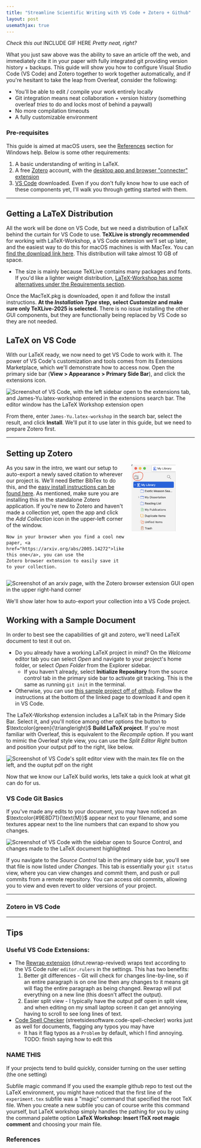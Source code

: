 ```yaml
---
title: "Streamline Scientific Writing with VS Code + Zotero + Github"
layout: post
usemathjax: true
---
```


*Check this out* INCLUDE GIF HERE *Pretty neat, right?*

What you just saw above was the ability to save an article off the web, and
immediately cite it in your paper with fully integrated git providing version
history + backups. This guide will show you how to configure Visual Studio Code
(VS Code) and Zotero together to work together automatically, and if you're
hesitant to take the leap from Overleaf, consider the following:
* You'll be able to edit / compile your work entirely locally
* Git integration means neat collaboration + version history (something overleaf
  *tries* to do and locks most of behind a paywall)
* No more compilation timeouts
* A fully customizable environment

### Pre-requisites
This guide is aimed at macOS users, see the [References](#references) section
for Windows help. Below is some other requirements:
1. A basic understanding of writing in LaTeX.
2. A free [Zotero](https://www.zotero.org/) account, with the [desktop app and
   browser "connecter" extension](https://www.zotero.org/download/)
3. [VS Code](https://code.visualstudio.com/Download) downloaded. Even if you
don't fully know how to use each of these components yet, I'll walk you through
getting started with them.

---
## Getting a LaTeX Distribution
All the work will be done on VS Code, but we need a distribution of LaTeX behind
the curtain for VS Code to use. **TeXLive is strongly recommended** for working
with LaTeX-Workshop, a VS Code extension we'll set up later, and the easiest
way to do this for macOS machines is with MacTex. You can [find the download
link here](https://www.tug.org/mactex/mactex-download.html). This distribution
will take almost 10 GB of space.

* The size is mainly because TeXLive contains many packages and fonts. If
  you'd like a lighter weight distribution, [LaTeX-Workshop has some
  alternatives under the Requirements
  section](https://github.com/James-Yu/latex-workshop/wiki/Install).

Once the MacTeX.pkg is downloaded, open it and follow the install instructions.
**At the *Installation Type* step, select *Customize* and make sure only
TeXLive-2025 is selected.** There is no issue installing the other GUI
components, but they are functionally being replaced by VS Code so they are not
needed.

## LaTeX on VS Code
With our LaTeX ready, we now need to get VS Code to work with it. The power of
VS Code's customization and tools comes from its Extensions Marketplace, which
we'll demonstrate how to access now. Open the primary side bar (**View >
Appearance > Primary Side Bar**), and click the extensions icon. 

![Screenshot of VS Code, with the left sidebar open to the extensions tab, and
James-Yu.latex-workshop entered in the extensions search bar. The editor window
has the LaTeX Workshop extension
open](/assets/images/2025-04-16-LaTeX-for-VScode/LaTeX-extension.png)

From there, enter `James-Yu.latex-workshop` in the search bar, select the
result, and click **Install**. We'll put it to use later in this guide, but we
need to prepare Zotero first.

---
## Setting up Zotero
<div style="display: flex; align-items: flex-start; gap: 20px;">
  <div style="flex: 1;">
    As you saw in the intro, we want our setup to auto-export a newly saved 
    citation to wherever our project is. We'll need Better BibTex to do this, 
    and the <a 
    href="https://retorque.re/zotero-better-bibtex/installation/index.html">
    easy install instructions can be found here</a>. As mentioned, make sure 
    you are installing this in the standalone Zotero application. If you're new 
    to Zotero and haven't made a collection yet, open the app and click the 
    <i>Add Collection</i> icon in the upper-left corner of the window.

    Now in your browser when you find a cool new paper, <a 
    href="https://arxiv.org/abs/2005.14272">like this one</a>, you can use the 
    Zotero browser extension to easily save it to your collection.
  </div>
  <div style="flex: 1;">
    <img src="/assets/images/2025-04-16-LaTeX-for-VScode/collections.png" 
    alt="Screenshot showing the Add Collection icon placed above the My Library 
    drop down menu" style="max-width: 70%; height: auto;">
  </div>
</div>

![Screenshot of an arxiv page, with the Zotero browser extension GUI open in the
upper right-hand corner](/assets/images/2025-04-16-LaTeX-for-VScode/arxiv.png)

We'll show later how to auto-export your collection into a VS Code project.

## Working with a Sample Document
In order to best see the capabilities of git and zotero, we'll need LaTeX
document to test it out on. 
* Do you already have a working LaTeX project in mind? On the *Welcome* editor
  tab you can select *Open* and navigate to your project's home folder, or select
  *Open Folder* from the Explorer sidebar.
  * If you haven't already, select **Initialize Repository** from the source
    control tab in the primary side bar to activate git tracking. This is the
    same as running `git init` in the terminal.
* Otherwise, you can use [this sample project off of
  github](https://github.com/kevScheuer/latex-sample). Follow the instructions
  at the bottom of the linked page to download it and open it in VS Code.

The LaTeX-Workshop extension includes a LaTeX tab in the Primary Side Bar.
Select it, and you'll notice among other options the button to
$\textcolor{green}{\triangleright}$ **Build LaTeX project**. If you're most
familiar with Overleaf, this is equivalent to the *Recompile* option. If you
want to mimic the Overleaf style view, you can use the *Split Editor Right*
button and position your output pdf to the right, like below.

![Screenshot of VS Code's split editor view with the main.tex file on the left,
and the ouptut pdf on the
right](/assets/images/2025-04-16-LaTeX-for-VScode/split-view.png)

Now that we know our LaTeX build works, lets take a quick look at what git can
do for us.

### VS Code Git Basics
If you've made any edits to your document, you may have noticed an
$\textcolor{#9E8D71}{\text{M}}$ appear next to your filename, and some textures
appear next to the line numbers that can expand to show you changes. 

![Screenshot of VS Code with the sidebar open to Source Control, and changes
made to the LaTeX document
highlighted](/assets/images/2025-04-16-LaTeX-for-VScode/git-changes.png)

If you navigate to the *Source Control* tab in the primary side bar, you'll see
that file is now listed under *Changes*. This tab is essentially your `git
status` view, where you can view changes and commit them, and push or pull
commits from a remote repository. You can access old commits, allowing you to
view and even revert to older versions of your project.

---
### Zotero in VS Code


---
## Tips
### Useful VS Code Extensions:
* The [Rewrap
  extension](https://marketplace.visualstudio.com/items/?itemName=dnut.rewrap-revived)
  (dnut.rewrap-revived) wraps text according to the VS Code ruler
  `editor.rulers` in the settings. This has two benefits:
  1. Better git differences - Git will check for changes line-by-line, so if an
     entire paragraph is on one line then any changes to it means git will flag
     the entire paragraph as being changed. Rewrap will put everything on a new
     line (this doesn't affect the output).
  2. Easier split view - I typically have the output pdf open in split view, and
  when editing on my small laptop screen it can get annoying having to scroll
  to see long lines of text.
* [Code Spell
  Checker](https://marketplace.visualstudio.com/items/?itemName=streetsidesoftware.code-spell-checker)
  (streetsidesoftware.code-spell-checker) works just as well for documents,
  flagging any typos you may have
  * It has it flag typos as a `Problem` by default, which I find annoying. TODO:
    finish saying how to edit this

### NAME THIS
If your projects tend to build quickly, consider turning on the user setting
(the one setting)

Subfile magic command If you used the example github repo to test out the LaTeX
environment, you might have noticed that the first line of the `experiment.tex`
subfile was a "magic" command that specified the root TeX file. When you create
a new subfile you can of course write this command yourself, but LaTeX workshop
simply handles the pathing for you by using the command palette option **LaTeX
Workshop: Insert !TeX root magic comment** and choosing your main file.



### References

